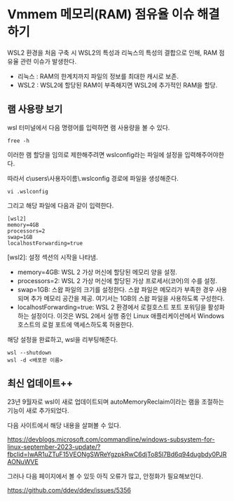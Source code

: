 # Vmmem 메모리(RAM) 점유율 이슈 해결하기

WSL2 환경을 처음 구축 시 WSL2의 특성과 리눅스의 특성의 결합으로 인해, RAM 점유율 관련 이슈가 발생한다.

-   리눅스 : RAM의 한계치까지 파일의 정보를 최대한 캐시로 보존.
-   WSL2 : WSL2에 할당된 RAM이 부족해지면 WSL2에 추가적인 RAM을 할당.

## 램 사용량 보기

wsl 터미널에서 다음 명령어를 입력하면 램 사용량을 볼 수 있다.

```
free -h
```

이러한 램 할당을 임의로 제한해주려면 wslconfig라는 파일에 설정을 입력해주어야한다.

따라서 c\\users\\사용자이름\\.wslconfig 경로에 파일을 생성해준다.

```
vi .wslconfig
```

그리고 해당 파일에 다음과 같이 입력한다.

```
[wsl2]
memory=4GB
processors=2
swap=1GB
localhostForwarding=true
```

\[wsl2\]: 설정 섹션의 시작을 나타냄.

-   memory=4GB: WSL 2 가상 머신에 할당된 메모리 양을 설정.
-   processors=2: WSL 2 가상 머신에 할당된 가상 프로세서(코어)의 수를 설정.
-   swap=1GB: 스왑 파일의 크기를 설정한다. 스왑 파일은 메모리가 부족한 경우 사용되며 추가 메모리 공간을 제공. 여기서는 1GB의 스왑 파일을 사용하도록 구성한다.
-   localhostForwarding=true: WSL 2 환경에서 로컬호스트 포트 포워딩을 활성화하는 설정이다. 이것은 WSL 2에서 실행 중인 Linux 애플리케이션에서 Windows 호스트의 로컬 포트에 액세스하도록 허용한다.

해당 설정을 완료하고, wsl을 리부팅해준다.

```
wsl --shutdown
wsl -d <배포판 이름>
```

## 최신 업데이트++

23년 9월자로 wsl이 새로 업데이트되며 autoMemoryReclaim이라는 램을 조절하는 기능이 새로 추가되었다.

다음 사이트에서 해당 내용을 살펴볼 수 있다.

https://devblogs.microsoft.com/commandline/windows-subsystem-for-linux-september-2023-update/?fbclid=IwAR1uZTuF15VEONgSWReYgzpkRwC6djTo85l7Bd6q94dugbdy0PJRAONuWVE

그러나 다음 페이지에서 볼 수 있듯 아직 오류가 많고, 안정화가 필요해보인다.

https://github.com/ddev/ddev/issues/5356
